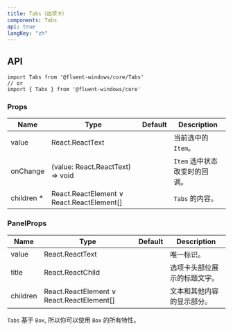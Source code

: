 ```yaml
---
title: Tabs（选项卡）
components: Tabs
api: true
langKey: "zh"
---
```


## API

```
import Tabs from '@fluent-windows/core/Tabs'
// or
import { Tabs } from '@fluent-windows/core'
```

### Props

| Name | Type | Default | Description |
| --- | --- | --- | --- |
| value | React.ReactText |  | 当前选中的 `Item`。 |
| onChange | (value: React.ReactText) => void |  | `Item` 选中状态改变时的回调。 |
| children&nbsp;* | React.ReactElement &or; React.ReactElement[] |  | `Tabs` 的内容。 |

### PanelProps

| Name | Type | Default | Description |
| --- | --- | --- | --- |
| value | React.ReactText |  | 唯一标识。 |
| title | React.ReactChild |  | 选项卡头部位展示的标题文字。 |
| children | React.ReactElement &or; React.ReactElement[] |  | 文本和其他内容的显示部分。 |

`Tabs` 基于 `Box`, 所以你可以使用 `Box` 的所有特性。
